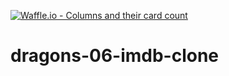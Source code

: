[![Waffle.io - Columns and their card count](https://badge.waffle.io/chas-academy/dragons-06-imdb-clone.png?columns=all)](https://waffle.io/chas-academy/dragons-06-imdb-clone?utm_source=badge)
# dragons-06-imdb-clone